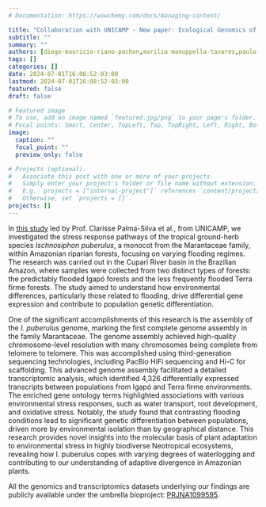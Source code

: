 ```yaml
---
# Documentation: https://wowchemy.com/docs/managing-content/

title: "Collaboration with UNICAMP - New paper: Ecological Genomics of Ischnosiphon puberulus in a waterlogging gradient of Amazonian riparian forests"
subtitle: ""
summary: ""
authors: [diego-mauricio-riano-pachon,marilia-manuppella-tavares,paulo-aecyo-francisco-da-silva,jacqueline-salvi-de-mattos]
tags: []
categories: []
date: 2024-07-01T16:08:52-03:00
lastmod: 2024-07-01T16:08:52-03:00
featured: false
draft: false

# Featured image
# To use, add an image named `featured.jpg/png` to your page's folder.
# Focal points: Smart, Center, TopLeft, Top, TopRight, Left, Right, BottomLeft, Bottom, BottomRight.
image:
  caption: ""
  focal_point: ""
  preview_only: false

# Projects (optional).
#   Associate this post with one or more of your projects.
#   Simply enter your project's folder or file name without extension.
#   E.g. `projects = ["internal-project"]` references `content/project/deep-learning/index.md`.
#   Otherwise, set `projects = []`.
projects: []
---
```


In [this study](https://doi.org/10.1111/mec.17437) led by Prof. Clarisse Palma-Silva et al., from UNICAMP, we investigated the stress response pathways of the tropical ground-herb species _Ischnosiphon puberulus_, a monocot from the Marantaceae family, within Amazonian riparian forests, focusing on varying flooding regimes. The research was carried out in the Cupari River basin in the Brazilian Amazon, where samples were collected from two distinct types of forests: the predictably flooded Igapó forests and the less frequently flooded Terra firme forests. The study aimed to understand how environmental differences, particularly those related to flooding, drive differential gene expression and contribute to population genetic differentiation.

One of the significant accomplishments of this research is the assembly of the _I. puberulus_ genome, marking the first complete genome assembly in the family Marantaceae. The genome assembly achieved high-quality chromosome-level resolution with many chromosomes being complete from telomere to telomere. This was accomplished using third-generation sequencing technologies, including PacBio HiFi sequencing and Hi-C for scaffolding. This advanced genome assembly facilitated a detailed transcriptomic analysis, which identified 4,326 differentially expressed transcripts between populations from Igapó and Terra firme environments. The enriched gene ontology terms highlighted associations with various environmental stress responses, such as water transport, root development, and oxidative stress. Notably, the study found that contrasting flooding conditions lead to significant genetic differentiation between populations, driven more by environmental isolation than by geographical distance. This research provides novel insights into the molecular basis of plant adaptation to environmental stress in highly biodiverse Neotropical ecosystems, revealing how I. puberulus copes with varying degrees of waterlogging and contributing to our understanding of adaptive divergence in Amazonian plants.

All the genomics and transcriptomics datasets underlying our findings are publicly available under the umbrella bioproject: [PRJNA1099595](https://www.ncbi.nlm.nih.gov/bioproject/1099595).
